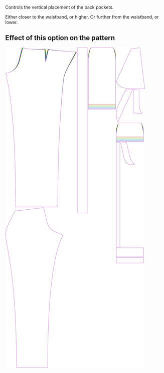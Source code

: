 Controls the vertical placement of the back pockets.

Either closer to the waistband, or higher.
Or further from the waistband, or lower.

## Effect of this option on the pattern

![This image shows the effect of this option by superimposing several variants that have a different value for this option](charlie_backpocketverticalplacement_sample.svg "Effect of this option on the pattern")
